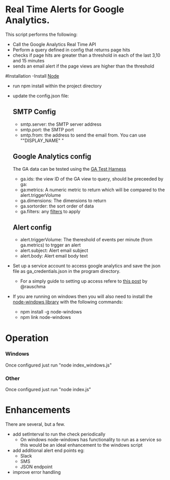 # Real Time Alerts for Google Analytics.
This script performs the following:
- Call the Google Analytics Real Time API
- Perform a query defined in config that returns page hits
- checks if page hits are greater than a threshold in each of the last 3,10 and 15 minutes
- sends an email alert if the page views are higher than the threshold

#Installation
-Install [Node](https://nodejs.org/en/download/)
- run npm install within the project directory
- update the config.json file:
  ## SMTP Config
  - smtp.server: the SMTP server address
  - smtp.port: the SMTP port
  - smtp.from: the address to send the email from.  You can use "\"DISPLAY_NAME\" <EMAIL>"
  ## Google Analytics config
  The GA data can be tested using the [GA Test Harness](https://developers.google.com/apis-explorer/#p/analytics/v3/analytics.data.realtime.get)
  - ga.ids: the view ID of the GA view to query, should be preceeded by ga:
  - ga:metrics: A numeric metric to return which will be compared to the alert.triggerVolume
  - ga.dimensions: The dimensions to return
  - ga.sortorder: the sort order of data
  - ga.filters: any [filters](https://developers.google.com/analytics/devguides/reporting/core/v3/reference#filters) to apply 
  ## Alert config
  - alert.triggerVolume: The thereshold of events per minute (from ga.metrics) to trgger an alert
  - alert.subject: Alert email subject
  - alert.body: Alert email body text
  
- Set up a service account to access google analytics and save the json file as ga_credentials.json in the program directory.
  - For a simply guide to setting up access refere to [this post](http://2ality.com/2015/10/google-analytics-api.html) by @rauschma 
  
- If you are running on windows then you will also need to install the [node-windows library](https://github.com/coreybutler/node-windows) with the following commands:
  - npm install -g node-windows
  - npm link node-windows 
  
# Operation

### Windows
Once configured just run "node index_windows.js"

### Other
Once configured just run "node index.js"

# Enhancements
There are several, but a few.
 - add setInterval to run the check periodically
    - On windows node-windows has functionality to run as a service so this would be an ideal enhancement to the windows script
 - add additional alert end points eg:
    - Slack
    - SMS
    - JSON endpoint
 - improve error handling
  
